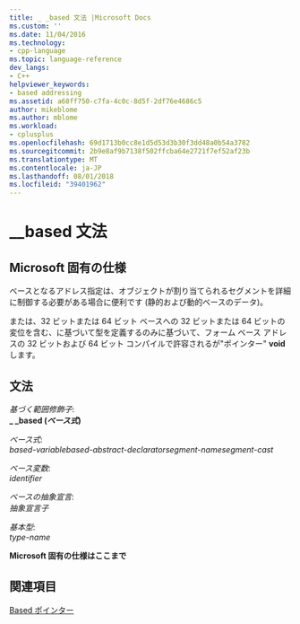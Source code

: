 ```yaml
---
title: _ _based 文法 |Microsoft Docs
ms.custom: ''
ms.date: 11/04/2016
ms.technology:
- cpp-language
ms.topic: language-reference
dev_langs:
- C++
helpviewer_keywords:
- based addressing
ms.assetid: a68ff750-c7fa-4c0c-8d5f-2df76e4686c5
author: mikeblome
ms.author: mblome
ms.workload:
- cplusplus
ms.openlocfilehash: 69d1713b0cc8e1d5d53d3b30f3dd48a0b54a3782
ms.sourcegitcommit: 2b9e8af9b7138f502ffcba64e2721f7ef52af23b
ms.translationtype: MT
ms.contentlocale: ja-JP
ms.lasthandoff: 08/01/2018
ms.locfileid: "39401962"
---
```

# <a name="based-grammar"></a>__based 文法
## <a name="microsoft-specific"></a>Microsoft 固有の仕様  
 ベースとなるアドレス指定は、オブジェクトが割り当てられるセグメントを詳細に制御する必要がある場合に便利です (静的および動的ベースのデータ)。  
  
 または、32 ビットまたは 64 ビット ベースへの 32 ビットまたは 64 ビットの変位を含む、に基づいて型を定義するのみに基づいて、フォーム ベース アドレスの 32 ビットおよび 64 ビット コンパイルで許容されるが"ポインター" **void**します。  
  
## <a name="grammar"></a>文法  
 *基づく範囲修飾子*:  
 **_ _based (***ベース式***)**   
  
 *ベース式*:  
 *based-variablebased-abstract-declaratorsegment-namesegment-cast*  
  
 *ベース変数*:  
 *identifier*  
  
 *ベースの抽象宣言*:  
 *抽象宣言子*  
  
 *基本型*:  
 *type-name*  
  
**Microsoft 固有の仕様はここまで**  
  
## <a name="see-also"></a>関連項目  
 [Based ポインター](../cpp/based-pointers-cpp.md)